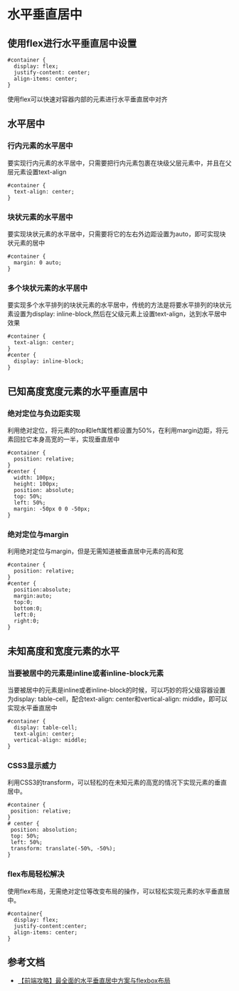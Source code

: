 # 水平垂直居中
## 使用flex进行水平垂直居中设置
```$xlst
#container {
  display: flex;
  justify-content: center;
  align-items: center;
}
```
使用flex可以快速对容器内部的元素进行水平垂直居中对齐

## 水平居中
### 行内元素的水平居中
要实现行内元素的水平居中，只需要把行内元素包裹在块级父层元素中，并且在父层元素设置text-align
```$xlst
#container {
  text-align: center;
}
```

### 块状元素的水平居中
要实现块状元素的水平居中，只需要将它的左右外边距设置为auto，即可实现块状元素的居中
```$xlst
#container {
  margin: 0 auto;
}
```
### 多个块状元素的水平居中
要实现多个水平排列的块状元素的水平居中，传统的方法是将要水平排列的块状元素设置为display: inline-block,然后在父级元素上设置text-align，达到水平居中效果
```$xlst
#container {
  text-align: center;
}
#center {
  display: inline-block;
}
```

## 已知高度宽度元素的水平垂直居中
### 绝对定位与负边距实现
利用绝对定位，将元素的top和left属性都设置为50%，在利用margin边距，将元素回拉它本身高宽的一半，实现垂直居中
```$xlst
#container {
  position: relative;
}
#center {
  width: 100px;
  height: 100px;
  position: absolute;
  top: 50%;
  left: 50%;
  margin: -50px 0 0 -50px;
}
```
### 绝对定位与margin
利用绝对定位与margin，但是无需知道被垂直居中元素的高和宽
```$xlst
#container {
  position: relative;
}
#center {
  position:absolute;
  margin:auto;
  top:0;
  bottom:0;
  left:0;
  right:0;
}
```

## 未知高度和宽度元素的水平
### 当要被居中的元素是inline或者inline-block元素
当要被居中的元素是inline或者inline-block的时候，可以巧妙的将父级容器设置为display: table-cell，配合text-align: center和vertical-align: middle，即可以实现水平垂直居中
```$xlst
#container {
  display: table-cell;
  text-algin: center;
  vertical-align: middle;
}
```

### CSS3显示威力
利用CSS3的transform，可以轻松的在未知元素的高宽的情况下实现元素的垂直居中。
```$xlst
#container {
 position: relative;
}
# center {
 position: absolution;
 top: 50%;
 left: 50%;
 transform: translate(-50%, -50%);
}
```

### flex布局轻松解决
使用flex布局，无需绝对定位等改变布局的操作，可以轻松实现元素的水平垂直居中。
```$xlst
#container{
  display: flex;
  justify-content:center;
  align-items: center;
}
```

## 参考文档

* [【前端攻略】最全面的水平垂直居中方案与flexbox布局](https://www.cnblogs.com/coco1s/p/4444383.html)

